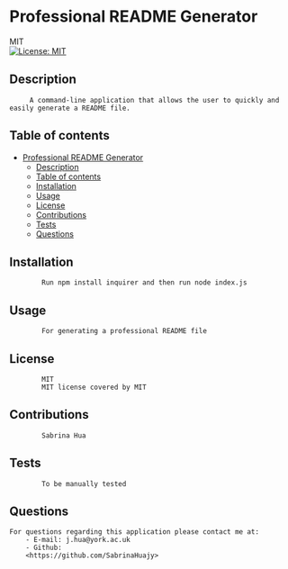
# Professional README Generator
MIT<br>[![License: MIT](https://img.shields.io/badge/License-MIT-yellow.svg)](https://opensource.org/licenses/MIT)
## Description 
         A command-line application that allows the user to quickly and easily generate a README file.
## Table of contents
- [Professional README Generator](#professional-readme-generator)
  - [Description](#description)
  - [Table of contents](#table-of-contents)
  - [Installation](#installation)
  - [Usage](#usage)
  - [License](#license)
  - [Contributions](#contributions)
  - [Tests](#tests)
  - [Questions](#questions)
## Installation
            Run npm install inquirer and then run node index.js
## Usage 
            For generating a professional README file
## License
            MIT
            MIT license covered by MIT
## Contributions
            Sabrina Hua
## Tests
            To be manually tested
## Questions
    For questions regarding this application please contact me at:
        - E-mail: j.hua@york.ac.uk
        - Github:
        <https://github.com/SabrinaHuajy>
        
